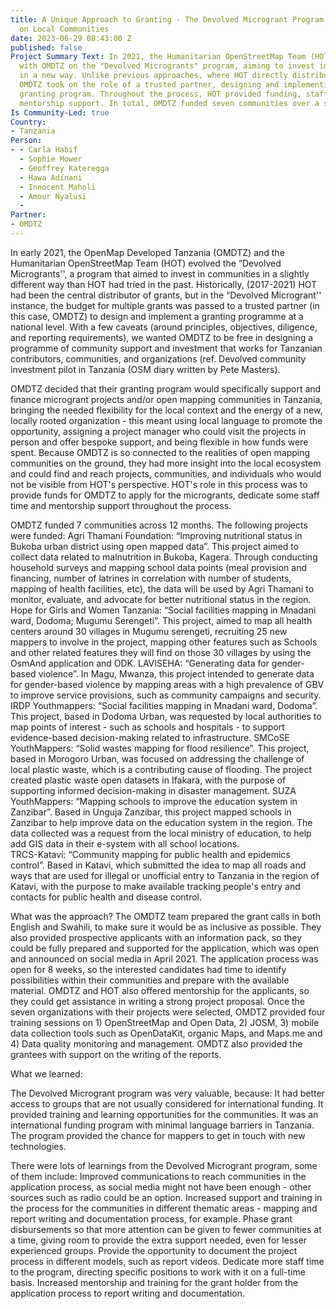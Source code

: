 ```yaml
---
title: A Unique Approach to Granting - The Devolved Microgrant Program and its Impact
  on Local Communities
date: 2023-06-29 08:43:00 Z
published: false
Project Summary Text: In 2021, the Humanitarian OpenStreetMap Team (HOT) collaborated
  with OMDTZ on the "Devolved Microgrants" program, aiming to invest in communities
  in a new way. Unlike previous approaches, where HOT directly distributed grants,
  OMDTZ took on the role of a trusted partner, designing and implementing a national-level
  granting program. Throughout the process, HOT provided funding, staff time, and
  mentorship support. In total, OMDTZ funded seven communities over a span of 12 months.
Is Community-Led: true
Country:
- Tanzania
Person:
- - Carla Habif
  - Sophie Mower
  - Geoffrey Kateregga
  - Hawa Adinani
  - Innocent Maholi
  - Amour Nyalusi
  - 
Partner:
- OMDTZ
---
```


In early 2021, the OpenMap Developed Tanzania (OMDTZ) and the Humanitarian OpenStreetMap Team (HOT) evolved the “Devolved Microgrants'', a program that aimed to invest in communities in a slightly different way than HOT had tried in the past. Historically, (2017-2021) HOT had been the central distributor of grants, but in the “Devolved Microgrant'' instance, the budget for multiple grants was passed to a trusted partner (in this case, OMDTZ) to design and implement a granting programme at a national level. With a few caveats (around principles, objectives, diligence, and reporting requirements), we wanted OMDTZ to be free in designing a programme of community support and investment that works for Tanzanian contributors, communities, and organizations (ref. Devolved community investment pilot in Tanzania (OSM diary written by Pete Masters). 

OMDTZ decided that their granting program would specifically support and finance microgrant projects and/or open mapping communities in Tanzania, bringing the needed flexibility for the local context and the energy of a new, locally rooted organization - this meant using local language to promote the opportunity, assigning a project manager who could visit the projects in person and offer bespoke support, and being flexible in how funds were spent. Because OMDTZ is so connected to the realities of open mapping communities on the ground, they had more insight into the local ecosystem and could find and reach projects, communities, and individuals who would not be visible from HOT's perspective. HOT's role in this process was to provide funds for OMDTZ to apply for the microgrants, dedicate some staff time and mentorship support throughout the process. 

OMDTZ funded 7 communities across 12  months. The following projects were funded: 
Agri Thamani Foundation: “Improving nutritional status in Bukoba urban district using open mapped data”. This project aimed to collect data related to malnutrition in Bukoba, Kagera. Through conducting household surveys and mapping school data points (meal provision and financing, number of latrines in correlation with number of students, mapping of health facilities, etc), the data will be used by Agri Thamani to monitor, evaluate, and advocate for better nutritional status in the region. 
Hope for Girls and Women Tanzania: “Social facilities mapping in Mnadani ward, Dodoma; Mugumu Serengeti”. This project, aimed to map all health centers around 30 villages in Mugumu serengeti, recruiting 25 new mappers to involve in the project, mapping other features such as Schools and other related features they will find on those 30 villages by using the OsmAnd application and ODK.
LAVISEHA: “Generating data for gender-based violence”. In Magu, Mwanza, this project intended to generate data for gender-based violence by mapping areas with a high prevalence of GBV to improve service provisions, such as community campaigns and security. 
IRDP Youthmappers: “Social facilities mapping in Mnadani ward, Dodoma”. This project, based in Dodoma Urban, was requested by local authorities to map points of interest - such as schools and hospitals - to support evidence-based decision-making related to infrastructure. 
SMCoSE YouthMappers: “Solid wastes mapping for flood resilience”. This project, based in Morogoro Urban, was focused on addressing the challenge of local plastic waste, which is a contributing cause of flooding. The project created plastic waste open datasets in Ifakara, with the purpose of supporting informed decision-making in disaster management. 
SUZA YouthMappers: “Mapping schools to improve the education system in Zanzibar”. Based in Unguja Zanzibar, this project mapped schools in Zanzibar to help improve data on the education system in the region. The data collected was a request from the local ministry of education,  to help add GIS data in their e-system with all school locations.  
TRCS-Katavi: “Community mapping for public health and epidemics control”. Based in Katavi, which submitted the idea to map all roads and ways that are used for illegal or unofficial entry to Tanzania in the region of Katavi, with the purpose to make available tracking people's entry and contacts for public health and disease control. 

What was the approach?  The OMDTZ team prepared the grant calls in both English and Swahili, to make sure it would be as inclusive as possible. They also provided prospective applicants with an information pack, so they could be fully prepared and supported for the application, which was open and announced on social media in April 2021. The application process was open for 8 weeks, so the interested candidates had time to identify possibilities within their communities and prepare with the available material. OMDTZ and HOT also offered mentorship for the applicants, so they could get assistance in writing a strong project proposal. Once the seven organizations with their projects were selected, OMDTZ provided four training sessions on 1) OpenStreetMap and Open Data, 2) JOSM, 3) mobile data collection tools such as OpenDataKit, organic Maps, and Maps.me and 4) Data quality monitoring and management. OMDTZ also provided the grantees with support on the writing of the reports. 

What we learned: 

The Devolved Microgrant program was very valuable, because: 
It had better access to groups that are not usually considered for international funding.
It provided training and learning opportunities for the communities. 
It was an international funding program with minimal language barriers in Tanzania. 
The program provided the chance for mappers to get in touch with new technologies.

There were lots of learnings from the Devolved Microgrant program, some of them include: 
Improved communications to reach communities in the application process, as social media might not have been enough - other sources such as radio could be an option. 
Increased support and training in the process for the communities in different thematic areas - mapping and report writing and documentation process, for example. 
Phase grant disbursements so that more attention can be given to fewer communities at a time, giving room to provide the extra support needed, even for lesser experienced groups.
Provide the opportunity to document the project process in different models, such as report videos. 
Dedicate more staff time to the program, directing specific positions to work with it on a full-time basis. 
Increased mentorship and training for the grant holder from the application process to report writing and documentation. 
